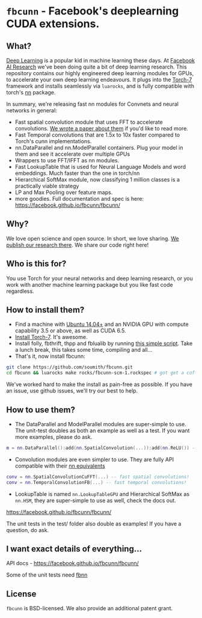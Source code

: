 # `fbcunn` - Facebook's deeplearning CUDA extensions.

## What?
[Deep Learning](http://en.wikipedia.org/wiki/Deep_learning) is a popular kid in machine learning these days.
At [Facebook AI Research](http://research.facebook.com/ai/) we've been doing quite a bit of deep learning research.
This repository contains our highly engineered deep learning modules for GPUs, to accelerate your own deep learning endeavours.
It plugs into the [Torch-7](https://github.com/torch/torch7/wiki/Cheatsheet) framework and installs seamlessly via `luarocks`, 
and is fully compatible with torch's [nn](https://github.com/torch/nn) package.

In summary, we're releasing fast nn modules for Convnets and neural networks in general:
- Fast spatial convolution module that uses FFT to accelerate convolutions. [We wrote a paper about them](http://arxiv.org/abs/1412.7580) if you'd like to read more.
- Fast Temporal convolutions that are 1.5x to 10x faster compared to Torch's cunn implementations.
- nn.DataParallel and nn.ModelParallel containers. Plug your model in them and see it accelerate over multiple GPUs
- Wrappers to use FFT/IFFT as nn modules.
- Fast LookupTable that is used for Neural Language Models and word embeddings. Much faster than the one in torch/nn
- Hierarchical SoftMax module, now classifying 1 million classes is a practically viable strategy
- LP and Max Pooling over feature maps.
- more goodies. Full documentation and spec is here: https://facebook.github.io/fbcunn/fbcunn/

## Why?
We love open science and open source. In short, we love sharing.
[We publish our research there](https://research.facebook.com/publications/ai/). 
We share our code right here!

## Who is this for?
You use Torch for your neural networks and deep learning research, or you work with another machine learning package but you like fast code regardless.

## How to install them?
- Find a machine with [Ubuntu 14.04+](http://www.ubuntu.com/) and an NVIDIA GPU with compute capability 3.5 or above, as well as CUDA 6.5.
- [Install Torch-7](https://github.com/torch/torch7/wiki/Cheatsheet). It's awesome.
- Install folly, fbthrift, thpp and fblualib by running [this simple script](https://github.com/soumith/fblualib/blob/master/install_all.sh). Take a lunch break, this takes some time, compiling and all...
- That's it, now install fbcunn:
```bash
git clone https://github.com/soumith/fbcunn.git
cd fbcunn && luarocks make rocks/fbcunn-scm-1.rockspec # got get a coffee
```
We've worked hard to make the install as pain-free as possible. If you have an issue, use github issues, we'll try our best to help.

## How to use them?

- The DataParallel and ModelParallel modules are super-simple to use. The unit-test doubles as both an example as well as a test. If you want more examples, please do ask.
```lua
m = nn.DataParallel():add(nn.SpatialConvolution(...)):add(nn.ReLU()) -- see, so simple
```

- Convolution modules are even simpler to use. They are fully API compatible with their [nn equivalents](https://github.com/torch/nn/blob/master/doc/convolution.md)
```lua
conv = nn.SpatialConvolutionCuFFT(...) -- fast spatial convolutions!
conv = nn.TemporalConvolutionFB(...) -- fast temporal convolutions!
```

- LookupTable is named `nn.LookupTableGPU` and Hierarchical SoftMax as `nn.HSM`, they are super-simple to use as well, check the docs out.

https://facebook.github.io/fbcunn/fbcunn/

The unit tests in the test/ folder also double as examples! If you have a question, do ask.


## I want exact details of everything...
API docs - https://facebook.github.io/fbcunn/fbcunn/

Some of the unit tests need [fbnn](https://github.com/facebook/fbnn)

## License

`fbcunn` is BSD-licensed. We also provide an additional patent
grant.
